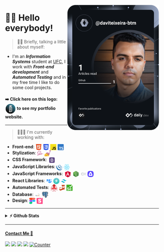 <a href="https://app.daily.dev/daviteixeira-btm"><img align="right" src="https://github.com/daviteixeira-btm/daviteixeira-btm/blob/master/devcard.svg" width="300" alt="Davi Teixeira's Dev Card"/></a>
# ✌🏾 Hello everybody!
> ✍🏾 Briefly, talking a little about myself:
<ul>
  <li>
    I'm an <b><i>Information Systems</i></b> student at <a href="https://www.quixada.ufc.br/">UFC</a>, I work with <b><i>Front-end development</i></b> and <b><i>Automated Testing</i></b> and in my free time I like to do some cool projects.
  </li>
</ul>

#### ➡️ Click here on this logo: <a href="https://daviteixeira.dev.br"><img src="img/logo-daviteixeira-dev.png" width="35" height="35" align="center" alt="Website logo of Davi Teixeira"></a> to see my portfolio website.
---

> 👨🏾‍💻 I'm currently working with:
<ul>
  <li><b>Front-end</b>: <a href="https://developer.mozilla.org/pt-BR/docs/Web/HTML"><img src="img/html5.png" width="20" height="20" alt="HTML 5" align="center"/></a> <a href="https://developer.mozilla.org/pt-BR/docs/Web/CSS"><img src="img/css3.png" width="20" height="20" alt="CSS 3" align="center"/></a> <a href="https://developer.mozilla.org/pt-BR/docs/Web/JavaScript"><img src="img/javascript.png" width="20" height="20" alt="JavaScript" align="center"/></a> <a href="https://www.typescriptlang.org/"><img src="img/typescript.png" width="20" height="20" alt="TypeScript" align="center"/></a></li>
  <li><b>Stylization</b>: <a href="https://sass-lang.com/"><img src="img/sass.png" width="20" height="20" alt="Sass" align="center"/></a> <a href="https://styled-components.com/"><img src="img/styled-components.png" width="20" height="20" alt="Styled Components" align="center"/></a></li>
  <li><b>CSS Framework</b>: <a href="https://getbootstrap.com/"><img src="img/bootstrap.png" width="25" height="25" alt="Bootstrap" align="center"/></a></li>
  <li><b>JavaScript Libraries</b>: <a href="https://jquery.com/"><img src="img/jquery.png" width="20" height="20" alt="jQuery" align="center"/></a> <a href="https://pt-br.reactjs.org/"><img src="img/reactjs.png" width="20" height="20" alt="React" align="center"/></a></li>
  <li><b>JavaScript Frameworks</b>: <a href="https://angular.io/"><img src="img/angular.png" width="25" height="25" alt="Algular" align="center"/></a> <a href="https://nodejs.org/en"><img src="img/nodejs.png" width="20" height="20" alt="NodeJS" align="center"/></a> <a href="https://expressjs.com/pt-br/"><img src="img/expressjs.png" width="20" height="20" alt="Express" align="center"/></a> <a href="https://adonisjs.com/" ><img src="img/adonisjs.png" width="20" height="20" alt="AdonisJS"align="center"/></a></li>
  <li><b>React Libraries</b>: <a href="https://mui.com/"><img src="img/material-ui.png" width="20" height="20" alt="Material UI" align="center"/></a> <a href="https://chakra-ui.com/"><img src="img/chakra-ui.png" width="20" height="20" alt="Chakra UI" align="center"/></a> <a href="https://tailwindcss.com/"><img src="img/tailwindcss.png" width="20" height="20" alt="Tailwind CSS" align="center"/></a></li>
  <li><b>Automated Tests</b>: <a href="https://testing-library.com/"><img src="img/react-testing-library.png" width="25" height="25" alt="React Testing Library" align="center"/></a> <a href="https://jestjs.io/pt-BR/"><img src="img/jest.png" width="20" height="20" alt="Jest" align="center"/></a> <a href="https://www.selenium.dev/"><img src="img/selenium.png" width="20" height="20" alt="Selenium" align="center"/></a></li>
  <li><b>Database</b>: <a href="https://www.mysql.com/"><img src="img/mysql.png" width="20" height="20" alt="MySQL" align="center"/></a> <a href="https://www.postgresql.org/" ><img src="img/postgresql.png" width="20" height="20" alt="PostgreSQL" align="center"/></a></li>
  <li><b>Design</b>: <a href="https://www.figma.com/"><img src="img/figma.png" width="20" height="20" alt="Figma" align="center"/></a> <a href="https://storybook.js.org/"><img src="img/storybook.png" width="20" height="20" alt="Storybook" align="center"/></a></li>
</ul>

---

<details>
  <summary><b>⚡ Github Stats</b></summary>
  <br/>
  <a href="https://github.com/daviteixeira-btm">
  <img width="300px" align="center" src="https://github-readme-stats.vercel.app/api/top-langs/?username=daviteixeira-btm&layout=compact&langs_count=8&theme=gotham"/>
  <img width="420px" align="center" src="https://github-readme-stats.vercel.app/api?username=daviteixeira-btm&show_icons=true&theme=gotham&include_all_commits=true&count_private=true"/>
</details>

---

#### Contact Me :speech_balloon:

[![](https://img.shields.io/badge/LinkedIn-0A66C2.svg?style=for-the-badge&logo=LinkedIn&logoColor=white)](https://www.linkedin.com/in/daviteixeira-me/)
[![](https://img.shields.io/badge/Instagram-E4405F.svg?style=for-the-badge&logo=Instagram&logoColor=white)](https://www.instagram.com/daviteixeira.dev/)
[![](https://img.shields.io/badge/Gmail-EA4335.svg?style=for-the-badge&logo=Gmail&logoColor=white)](mailto:daviteixeira.dev@gmail.com)
[![](https://img.shields.io/badge/Medium-000000.svg?style=for-the-badge&logo=Medium&logoColor=white)](https://medium.com/@daviteixeira.btm)
[![Counter](https://komarev.com/ghpvc/?username=daviteixeira-btm&color=brightgreen)](https://www.daviteixeira.dev.br)
